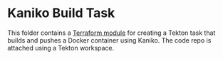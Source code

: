 # Kaniko Build Task

This folder contains a [Terraform module](https://terraform.io/docs/language/modules/index.html) for creating a Tekton task that builds and pushes a Docker container using Kaniko. The code repo is attached using a Tekton workspace.
